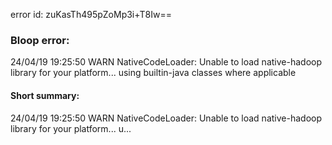 error id: zuKasTh495pZoMp3i+T8Iw==
### Bloop error:

24/04/19 19:25:50 WARN NativeCodeLoader: Unable to load native-hadoop library for your platform... using builtin-java classes where applicable
#### Short summary: 

24/04/19 19:25:50 WARN NativeCodeLoader: Unable to load native-hadoop library for your platform... u...
